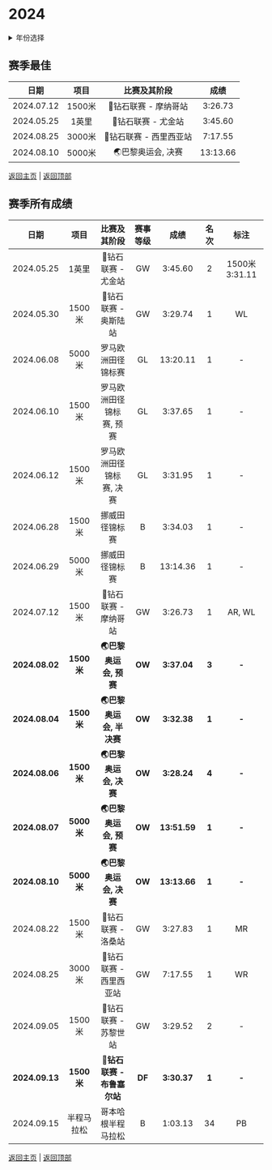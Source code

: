 # 2024

<details>
<summary>年份选择</summary>

- [2024](./2024.md)

- [2023](./2023.md)

- [2022](./2022.md)

- [2021](./2021.md)

- [2020](./2020.md)

- [2019](./2019.md)

- [2018](./2018.md)

- [2019](./2019.md)

- [2018](./2018.md)

- [2017](./2017.md)

- [2016](./2016.md)

- [2015](./2015.md)

- [2014](./2014.md)

</details>

## 赛季最佳

|    日期    |  项目  |      比赛及其阶段      |   成绩   |
| :--------: | :----: | :--------------------: | :------: |
| 2024.07.12 | 1500米 |  💎钻石联赛 - 摩纳哥站  | 3:26.73  |
| 2024.05.25 | 1英里  |   💎钻石联赛 - 尤金站   | 3:45.60  |
| 2024.08.25 | 3000米 | 💎钻石联赛 - 西里西亚站 | 7:17.55  |
| 2024.08.10 | 5000米 |   🌏巴黎奥运会, 决赛    | 13:13.66 |

[返回主页](../Profile.md) | [返回顶部](#2024)

## 赛季所有成绩

|      日期      |    项目    |        比赛及其阶段        | 赛事等级 |     成绩     | 名次  |     标注      |
| :------------: | :--------: | :------------------------: | :------: | :----------: | :---: | :-----------: |
|   2024.05.25   |   1英里    |     💎钻石联赛 - 尤金站     |    GW    |   3:45.60    |   2   | 1500米3:31.11 |
|   2024.05.30   |   1500米   |    💎钻石联赛 - 奥斯陆站    |    GW    |   3:29.74    |   1   |      WL       |
|   2024.06.08   |   5000米   |     罗马欧洲田径锦标赛     |    GL    |   13:20.11   |   1   |       -       |
|   2024.06.10   |   1500米   |  罗马欧洲田径锦标赛, 预赛  |    GL    |   3:37.65    |   1   |       -       |
|   2024.06.12   |   1500米   |  罗马欧洲田径锦标赛, 决赛  |    GL    |   3:31.95    |   1   |       -       |
|   2024.06.28   |   1500米   |       挪威田径锦标赛       |    B     |   3:34.03    |   1   |       -       |
|   2024.06.29   |   5000米   |       挪威田径锦标赛       |    B     |   13:14.36   |   1   |       -       |
|   2024.07.12   |   1500米   |    💎钻石联赛 - 摩纳哥站    |    GW    |   3:26.73    |   1   |    AR, WL     |
| **2024.08.02** | **1500米** |   **🌏巴黎奥运会, 预赛**    |  **OW**  | **3:37.04**  | **3** |     **-**     |
| **2024.08.04** | **1500米** |  **🌏巴黎奥运会, 半决赛**   |  **OW**  | **3:32.38**  | **1** |     **-**     |
| **2024.08.06** | **1500米** |   **🌏巴黎奥运会, 决赛**    |  **OW**  | **3:28.24**  | **4** |     **-**     |
| **2024.08.07** | **5000米** |   **🌏巴黎奥运会, 预赛**    |  **OW**  | **13:51.59** | **1** |     **-**     |
| **2024.08.10** | **5000米** |   **🌏巴黎奥运会, 决赛**    |  **OW**  | **13:13.66** | **1** |     **-**     |
|   2024.08.22   |   1500米   |     💎钻石联赛 - 洛桑站     |    GW    |   3:27.83    |   1   |      MR       |
|   2024.08.25   |   3000米   |   💎钻石联赛 - 西里西亚站   |    GW    |   7:17.55    |   1   |      WR       |
|   2024.09.05   |   1500米   |    💎钻石联赛 - 苏黎世站    |    GW    |   3:29.52    |   2   |       -       |
| **2024.09.13** | **1500米** | **💎钻石联赛 - 布鲁塞尔站** |  **DF**  | **3:30.37**  | **1** |     **-**     |
|   2024.09.15   | 半程马拉松 |     哥本哈根半程马拉松     |    B     |   1:03.13    |  34   |      PB       |

[返回主页](../Profile.md) | [返回顶部](#2024)